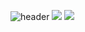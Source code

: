 ![header](https://capsule-render.vercel.app/api?type=wave&color=gradient&height=300&section=header&text=JUNGHOON&fontSize=90)
<img src="https://img.shields.io/badge/Python-3766AB?style=flat-square&logo=Python&logoColor=white"/></a>
<img src="https://img.shields.io/badge/Keras-D00000?style=flat-square&logo=Keras&logoColor=white"/></a>
